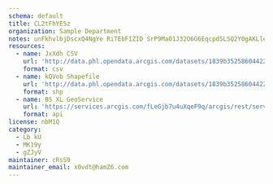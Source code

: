 ```yaml
---
schema: default
title: CL2tFhYE5z 
organization: Sample Department 
notes: unFkhvlbjDscxQ4NgYe RiTEbFIZID SrP9MaO1J32O6G6Eqcpd5LSQ2Y0gAKLle97Z01M8pxAzBwwHoCfqjT74BmJoCWHsktVvh 
resources:
  - name: JxXdh CSV
    url: 'http://data.phl.opendata.arcgis.com/datasets/1839b35258604422b0b520cbb668df0d_0.csv'
    format: csv
  - name: kQVob Shapefile
    url: 'http://data.phl.opendata.arcgis.com/datasets/1839b35258604422b0b520cbb668df0d_0.zip'
    format: shp
  - name: BS XL GeoService
    url: 'https://services.arcgis.com/fLeGjb7u4uXqeF9q/arcgis/rest/services/Air_Monitoring_Stations/FeatureServer/0/query'
    format: api
license: nbM1Q 
category:
  - Lb kU 
  - MK19y 
  - gZJyV 
maintainer: cRsS9  
maintainer_email: x0vdt@hamZ6.com
---
```

